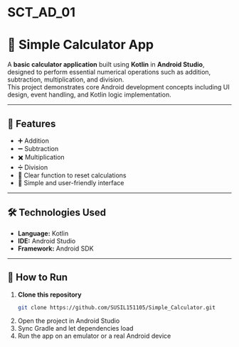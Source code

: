# SCT_AD_01
# 🧮 Simple Calculator App

A **basic calculator application** built using **Kotlin** in **Android Studio**, designed to perform essential numerical operations such as addition, subtraction, multiplication, and division.  
This project demonstrates core Android development concepts including UI design, event handling, and Kotlin logic implementation.

---

## 🚀 Features

- ➕ Addition  
- ➖ Subtraction  
- ✖️ Multiplication  
- ➗ Division  
- 🧹 Clear function to reset calculations  
- 📱 Simple and user-friendly interface  

---

## 🛠️ Technologies Used

- **Language:** Kotlin  
- **IDE:** Android Studio  
- **Framework:** Android SDK  

---

## 🧰 How to Run

1. **Clone this repository**  
   ```bash
   git clone https://github.com/SUSIL151105/Simple_Calculator.git
2. Open the project in Android Studio
3. Sync Gradle and let dependencies load
4. Run the app on an emulator or a real Android device
   

